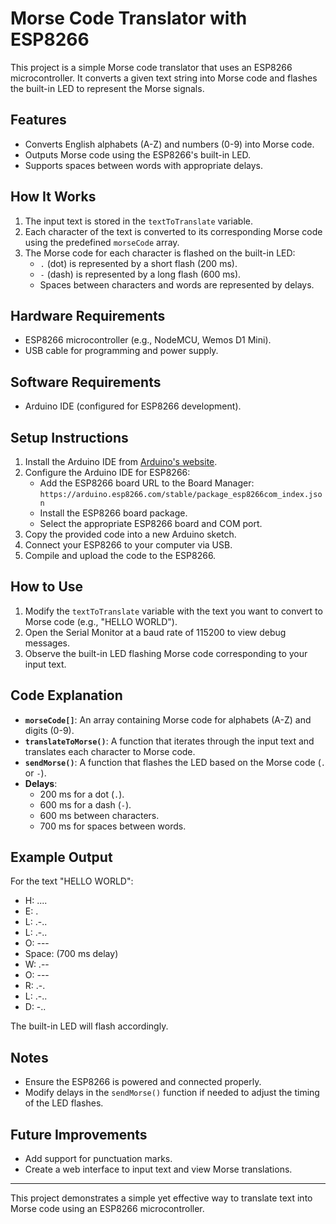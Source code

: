 # Morse Code Translator with ESP8266

This project is a simple Morse code translator that uses an ESP8266 microcontroller. It converts a given text string into Morse code and flashes the built-in LED to represent the Morse signals.

## Features
- Converts English alphabets (A-Z) and numbers (0-9) into Morse code.
- Outputs Morse code using the ESP8266's built-in LED.
- Supports spaces between words with appropriate delays.

## How It Works
1. The input text is stored in the `textToTranslate` variable.
2. Each character of the text is converted to its corresponding Morse code using the predefined `morseCode` array.
3. The Morse code for each character is flashed on the built-in LED:
   - `.` (dot) is represented by a short flash (200 ms).
   - `-` (dash) is represented by a long flash (600 ms).
   - Spaces between characters and words are represented by delays.

## Hardware Requirements
- ESP8266 microcontroller (e.g., NodeMCU, Wemos D1 Mini).
- USB cable for programming and power supply.

## Software Requirements
- Arduino IDE (configured for ESP8266 development).

## Setup Instructions
1. Install the Arduino IDE from [Arduino's website](https://www.arduino.cc/en/software).
2. Configure the Arduino IDE for ESP8266:
   - Add the ESP8266 board URL to the Board Manager: `https://arduino.esp8266.com/stable/package_esp8266com_index.json`
   - Install the ESP8266 board package.
   - Select the appropriate ESP8266 board and COM port.
3. Copy the provided code into a new Arduino sketch.
4. Connect your ESP8266 to your computer via USB.
5. Compile and upload the code to the ESP8266.

## How to Use
1. Modify the `textToTranslate` variable with the text you want to convert to Morse code (e.g., "HELLO WORLD").
2. Open the Serial Monitor at a baud rate of 115200 to view debug messages.
3. Observe the built-in LED flashing Morse code corresponding to your input text.

## Code Explanation
- **`morseCode[]`**: An array containing Morse code for alphabets (A-Z) and digits (0-9).
- **`translateToMorse()`**: A function that iterates through the input text and translates each character to Morse code.
- **`sendMorse()`**: A function that flashes the LED based on the Morse code (`.` or `-`).
- **Delays**:
  - 200 ms for a dot (`.`).
  - 600 ms for a dash (`-`).
  - 600 ms between characters.
  - 700 ms for spaces between words.

## Example Output
For the text "HELLO WORLD":
- H: ....
- E: .
- L: .-..
- L: .-..
- O: ---
- Space: (700 ms delay)
- W: .--
- O: ---
- R: .-.
- L: .-..
- D: -..

The built-in LED will flash accordingly.

## Notes
- Ensure the ESP8266 is powered and connected properly.
- Modify delays in the `sendMorse()` function if needed to adjust the timing of the LED flashes.

## Future Improvements
- Add support for punctuation marks.
- Create a web interface to input text and view Morse translations.

---

This project demonstrates a simple yet effective way to translate text into Morse code using an ESP8266 microcontroller.

